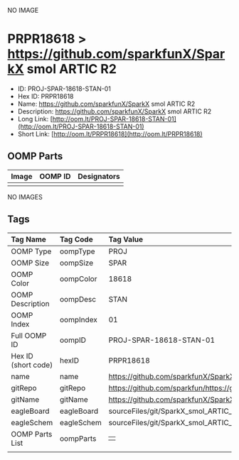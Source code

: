 


  
NO IMAGE  
# PRPR18618 > https://github.com/sparkfunX/SparkX smol ARTIC R2

- ID: PROJ-SPAR-18618-STAN-01
- Hex ID: PRPR18618
- Name: https://github.com/sparkfunX/SparkX smol ARTIC R2
- Description: https://github.com/sparkfunX/SparkX smol ARTIC R2
- Long Link: [http://oom.lt/PROJ-SPAR-18618-STAN-01](http://oom.lt/PROJ-SPAR-18618-STAN-01)
- Short Link: [http://oom.lt/PRPR18618](http://oom.lt/PRPR18618)

## OOMP Parts
  

|Image|OOMP ID|Designators|
| :--- | :--- | :--- |
||||
  
NO IMAGES  
## Tags
  

|Tag Name|Tag Code|Tag Value|
| :--- | :--- | :--- |
|OOMP Type|oompType|PROJ|
|OOMP Size|oompSize|SPAR|
|OOMP Color|oompColor|18618|
|OOMP Description|oompDesc|STAN|
|OOMP Index|oompIndex|01|
|Full OOMP ID|oompID|PROJ-SPAR-18618-STAN-01|
|Hex ID (short code)|hexID|PRPR18618|
|name|name|https://github.com/sparkfunX/SparkX smol ARTIC R2|
|gitRepo|gitRepo|https://github.com/sparkfun/https://github.com/sparkfunX/SparkX_smol_ARTIC_R2|
|gitName|gitName|https://github.com/sparkfunX/SparkX_smol_ARTIC_R2|
|eagleBoard|eagleBoard|sourceFiles/git/SparkX_smol_ARTIC_R2/Hardware/SparkX_smol_ARTIC_R2.brd|
|eagleSchem|eagleSchem|sourceFiles/git/SparkX_smol_ARTIC_R2/Hardware/SparkX_smol_ARTIC_R2.sch|
|OOMP Parts List|oompParts|<table><tr><td></td></tr></table>|
||||
